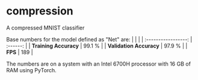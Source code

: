 # compression
A compressed MNIST classifier

Base numbers for the model defined as "Net" are:
|                   |        |
| :-----------------: | :------: |
| **Training Accuracy** | 99.1 % |
| **Validation Accuracy** | 97.9 % |
| **FPS** | 189 |


The numbers are on a system with an Intel 6700H processor with 16 GB of RAM using PyTorch.